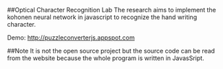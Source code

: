 ##Optical Character Recognition Lab
The research aims to implement the kohonen neural network in javascript to recognize the hand writing character.

Demo: <a href='http://puzzleconverterjs.appspot.com'>http://puzzleconverterjs.appspot.com</a>

##Note
It is not the open source project but the source code can be read from the website because the whole program is written
in JavasSript.
